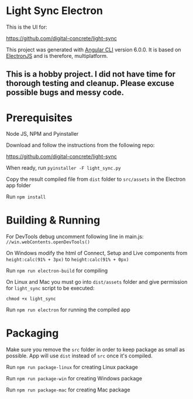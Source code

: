 # Light Sync Electron

This is the UI for:

https://github.com/digital-concrete/light-sync

This project was generated with [Angular CLI](https://github.com/angular/angular-cli) version 6.0.0.
It is based on [ElectronJS](https://electronjs.org/) and is therefore, multiplatform.

## This is a hobby project. I did not have time for thorough testing and cleanup. Please excuse possible bugs and messy code.

# Prerequisites

Node JS, NPM and Pyinstaller

Download and follow the instructions from the following repo:

https://github.com/digital-concrete/light-sync

When ready, run `pyinstaller -F light_sync.py`

Copy the result compiled file from `dist` folder to `src/assets` in the Electron app folder

Run `npm install`

# Building & Running

For DevTools debug uncomment following line in main.js:
```//win.webContents.openDevTools()```

On Windows modify the html of Connect, Setup and Live components from ```height:calc(91% + 3px)``` to ```height:calc(91% + 0px)```

Run `npm run electron-build` for compiling

On Linux and Mac you must go into ```dist/assets``` folder and give permission for  ```light_sync``` script to be executed:

`chmod +x light_sync`

Run `npm run electron` for running the compiled app

# Packaging

Make sure you remove the ```src``` folder in order to keep package as small as possible.
App will use ```dist``` instead of ```src``` once it's compiled.

Run `npm run package-linux` for creating Linux package

Run `npm run package-win` for creating Windows package

Run `npm run package-mac` for creating Mac package

